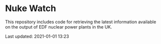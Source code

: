 # Nuke Watch

This repository includes code for retrieving the latest information available on the output of EDF nuclear power plants in the UK.

Last updated: 2021-01-01 13:23